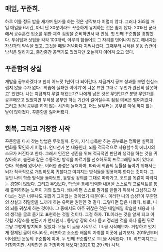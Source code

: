 ## 매일, 꾸준히.

하루 이틀 정도 밤을 새가며 뭔가를 하는 것은 생각보다 어렵지 않다. 그러나 365일 매일 매일을 6시간, 아니 단 30분이라도 꾸준하게 유지하는 것은 쉽지 않다.
2015년 군대에서 공수훈련 입소를 위한 체력 검정을 준비하면서 내 인생, 첫 번째 꾸준함을 경험했다. 푸쉬업과 싯업을 각각 100개씩, 아무리 힘들어도 그 자리를 벗어나지 않고 해내자는 자신과의 약속을 했고, 그것을 매일 저녁마다 지켜나갔다. 그때부터 시작된 운동 습관이 방식은 달라지고, 중간중간 공백기도 있었지만 오늘까지 이어져 오고 있다.

## 꾸준함의 상실

개발을 공부하겠다고 한지 어느덧 1년이 다 되어간다. 지금까지 공부 성과를 보면 한심스럽지 않을 수가 없다. '학습에 실패한 이야기'에 나온 표현 그대로 '무언가 완전히 잘못하고' 있었다.
나는 지금까지 무얼 해왔는가?
나에게 남은 것은 무엇인가?
분명 무언가를 공부해오고 있었지만 무작정 공부만 하는 기간이 길어질수록 점점 의욕은 떨어져갔다. 그리고 점점 공부를 하지 않는 시간이 늘어가고, 어느 날부터는 공부를 아예 하지 않는 날이 많아졌다. 꾸준함을 잃어버렸다.

## 회복, 그리고 거창한 시작

꾸준함을 다시 찾는 방법은 무엇일까. 단지, 지식 습득만 하는 공부로는 명확한 실력의 변화를 확인하기 어렵다.
언디선가 본 내용인데, 뇌를 적극적으로 사용할수록 에너지의 소모가 커진다고 한다. 그래서 인간은 생존을 위해 적극적인 판단과 생각을 하는 것을 귀찮아하고, 습관과 같은 수동적인 방식을 따르기를 선호하도록 프로그래밍 되어 있다고 한다. 학습에 있어서도 이러한 습성은 유효하며, 따라서 학습의 능률을 높이기 위해서는 뇌가 적극적으로 개입하도록 귀찮다고 여겨지는 방식들을 활용해야 한다는 것이다.
그 동안 나의 학습 방식을 돌아보면, 동영상 강의를 그대로 따라가고, 코드를 똑같이 따라치는 경향이 많았다. 그리고 무엇보다, 학습을 통해 입력한 내용을 스스로의 프로젝트를 통해 출력하려는 노력이 거의 없었다. 왜냐하면 스스로 뭔가를 만들기 위해서 고심하고 찾아보는 것은 너무나도 귀찮기 그지없는 것이었기 때문이다. 이러한 나의 습성?이 꾸준함의 상실과 허탈함을 느끼게 하는 유력한 원인인 것 같다.
그렇다면 답은 나왔다. 바로, 나의 뇌를 귀찮게 하는 것이다. 그 중에서도 아주 귀찮은 것은 매일매일 학습한 내용과 나의 생각을 글로 옮기고 표현하는 것일 것이다. 그걸 하자. TIL이라는 것을 알게 되고 이 깃헙 저장소를 만든지가 언제인지.. 동영상 강의 하나 듣고 정리한 것을 하나 올린 뒤로 그냥 그렇게 방치되어 있었다. 오늘 이 글을 시작으로 TIL을 시작해보자. 거창하고 멋지게 정제된 글이 아니라도, 러프하고 소소한 배움의 자취를 이곳에 남겨보자.
2015년부터 이어졌던 운동의 꾸준함에 이어, 두 번째 꾸준함으로 TIL을 시작한다. TIL 리드미치고는 거창하지만. 시작만은 좀 거창하게 해보자!
2020.12.29 (화) 시작.
